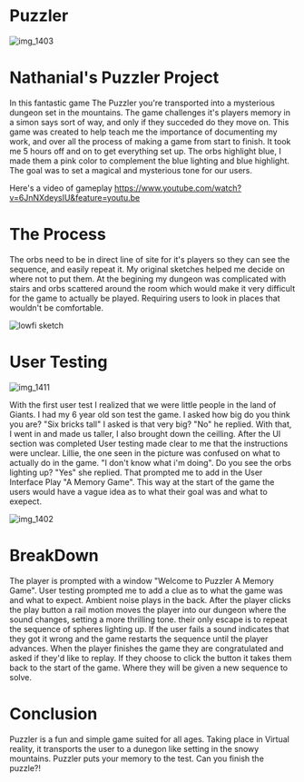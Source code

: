 # Puzzler

![img_1403](https://user-images.githubusercontent.com/32683101/32756938-97a96b24-c891-11e7-8727-479c1250a630.jpeg)


# Nathanial's Puzzler Project

In this fantastic game The Puzzler you're transported into a mysterious dungeon set in the mountains. The game challenges it's players memory in a simon says sort of way, and only if they succeded do they move on. This game was created to help teach me the importance of documenting my work, and over all the process of making a game from start to finish. It took me 5 hours off and on to get everything set up. The orbs highlight blue, I made them a pink color to complement the blue lighting and blue highlight. The goal was to set a magical and mysterious tone for our users.

Here's a video of gameplay
https://www.youtube.com/watch?v=6JnNXdeysIU&feature=youtu.be

# The Process

The orbs need to be in direct line of site for it's players so they can see the sequence, and easily repeat it. My original sketches helped me decide on where not to put them. At the begining my dungeon was complicated with stairs and orbs scattered around the room which would make it very difficult for the game to actually be played. Requiring users to look in places that wouldn't be comfortable.

![lowfi sketch](https://user-images.githubusercontent.com/32683101/32756877-492821f2-c891-11e7-9f41-29040a9bb0ec.jpg)

# User Testing

![img_1411](https://user-images.githubusercontent.com/32683101/32756690-43b95520-c890-11e7-804c-b9888cb364f9.jpeg)

With the first user test I realized that we were little people in the land of Giants. I had my 6 year old son test the game. I asked how big do you think you are? "Six bricks tall" I asked is that very big? "No" he replied. With that, I went in and made us taller, I also brought down the ceilling. After the UI section was completed User testing made clear to me that the instructions were unclear. Lillie, the one seen in the picture was confused on what to actually do in the game. "I don't know what i'm doing". Do you see the orbs lighting up? "Yes" she replied. That prompted me to add in the User Interface Play  "A Memory Game". This way at the start of the game the users would have a vague idea as to what their goal was and what to exepect.

![img_1402](https://user-images.githubusercontent.com/32683101/32756830-069d3142-c891-11e7-8cc7-efda1fa0dee8.jpeg)


# BreakDown

The player is prompted with a window "Welcome to Puzzler A Memory Game". User testing prompted me to add a clue as to what the game was and what to expect. Ambient noise plays in the back. After the player clicks the play button a rail motion  moves the player into our dungeon where the sound changes, setting a more thrilling tone. their only escape is to repeat the sequence of spheres lighting up. If the user fails a sound indicates that they got it wrong and the game restarts the sequence until the player advances. When the player finishes the game they are congratulated and asked if they'd like to replay. If they choose to click the button it takes them back to the start of the game. Where they will be given a new sequence to solve. 

# Conclusion

Puzzler is a fun and simple game suited for all ages. Taking place in Virtual reality, it transports the user to a dunegon like setting in the snowy mountains. Puzzler puts your memory to the test. Can you finish the puzzle?!
